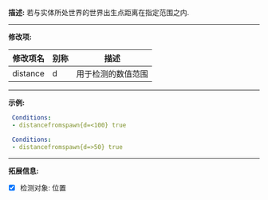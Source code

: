 **描述:** 若与实体所处世界的世界出生点距离在指定范围之内.

---

**修改项:**

| 修改项名  | 别称           | 描述                      |
| --------- | -------------- | ------------------------- |
| distance | d | 用于检测的数值范围 |

---

**示例:**

```yaml
 Conditions:
 - distancefromspawn{d=<100} true
```

```yaml
 Conditions:
 - distancefromspawn{d=>50} true
```

---

**拓展信息:**

- [x] 检测对象: 位置